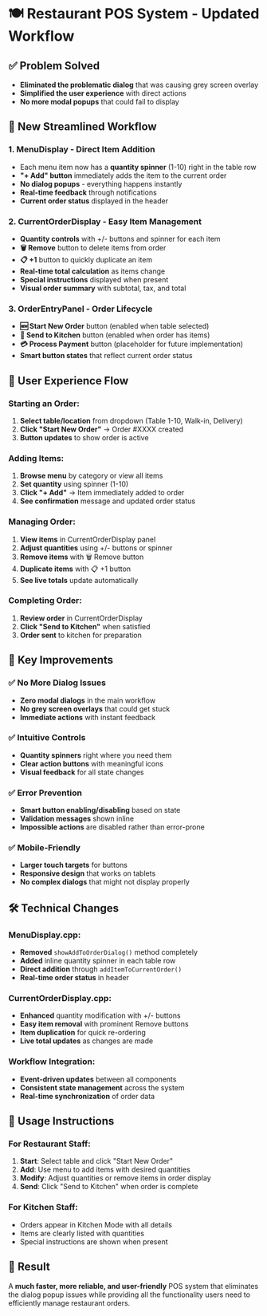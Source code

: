 # 🍽️ Restaurant POS System - Updated Workflow

## ✅ Problem Solved
- **Eliminated the problematic dialog** that was causing grey screen overlay
- **Simplified the user experience** with direct actions
- **No more modal popups** that could fail to display

## 🔄 New Streamlined Workflow

### 1. **MenuDisplay - Direct Item Addition**
- Each menu item now has a **quantity spinner** (1-10) right in the table row
- **"+ Add" button** immediately adds the item to the current order
- **No dialog popups** - everything happens instantly
- **Real-time feedback** through notifications
- **Current order status** displayed in the header

### 2. **CurrentOrderDisplay - Easy Item Management**
- **Quantity controls** with +/- buttons and spinner for each item
- **🗑️ Remove** button to delete items from order
- **📋 +1** button to quickly duplicate an item
- **Real-time total calculation** as items change
- **Special instructions** displayed when present
- **Visual order summary** with subtotal, tax, and total

### 3. **OrderEntryPanel - Order Lifecycle**
- **🆕 Start New Order** button (enabled when table selected)
- **🍳 Send to Kitchen** button (enabled when order has items)
- **💳 Process Payment** button (placeholder for future implementation)
- **Smart button states** that reflect current order status

## 🎯 User Experience Flow

### Starting an Order:
1. **Select table/location** from dropdown (Table 1-10, Walk-in, Delivery)
2. **Click "Start New Order"** → Order #XXXX created
3. **Button updates** to show order is active

### Adding Items:
1. **Browse menu** by category or view all items
2. **Set quantity** using spinner (1-10)
3. **Click "+ Add"** → Item immediately added to order
4. **See confirmation** message and updated order status

### Managing Order:
1. **View items** in CurrentOrderDisplay panel
2. **Adjust quantities** using +/- buttons or spinner
3. **Remove items** with 🗑️ Remove button
4. **Duplicate items** with 📋 +1 button
5. **See live totals** update automatically

### Completing Order:
1. **Review order** in CurrentOrderDisplay
2. **Click "Send to Kitchen"** when satisfied
3. **Order sent** to kitchen for preparation

## 🚀 Key Improvements

### ✅ No More Dialog Issues
- **Zero modal dialogs** in the main workflow
- **No grey screen overlays** that could get stuck
- **Immediate actions** with instant feedback

### ✅ Intuitive Controls
- **Quantity spinners** right where you need them
- **Clear action buttons** with meaningful icons
- **Visual feedback** for all state changes

### ✅ Error Prevention
- **Smart button enabling/disabling** based on state
- **Validation messages** shown inline
- **Impossible actions** are disabled rather than error-prone

### ✅ Mobile-Friendly
- **Larger touch targets** for buttons
- **Responsive design** that works on tablets
- **No complex dialogs** that might not display properly

## 🛠️ Technical Changes

### MenuDisplay.cpp:
- **Removed** `showAddToOrderDialog()` method completely
- **Added** inline quantity spinner in each table row
- **Direct addition** through `addItemToCurrentOrder()`
- **Real-time order status** in header

### CurrentOrderDisplay.cpp:
- **Enhanced** quantity modification with +/- buttons
- **Easy item removal** with prominent Remove buttons
- **Item duplication** for quick re-ordering
- **Live total updates** as changes are made

### Workflow Integration:
- **Event-driven updates** between all components
- **Consistent state management** across the system
- **Real-time synchronization** of order data

## 📱 Usage Instructions

### For Restaurant Staff:
1. **Start**: Select table and click "Start New Order"
2. **Add**: Use menu to add items with desired quantities
3. **Modify**: Adjust quantities or remove items in order display
4. **Send**: Click "Send to Kitchen" when order is complete

### For Kitchen Staff:
- Orders appear in Kitchen Mode with all details
- Items are clearly listed with quantities
- Special instructions are shown when present

## 🎉 Result
A **much faster, more reliable, and user-friendly** POS system that eliminates the dialog popup issues while providing all the functionality users need to efficiently manage restaurant orders.